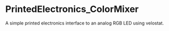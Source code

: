 # PrintedElectronics_ColorMixer
A simple printed electronics interface to an analog RGB LED using velostat.
